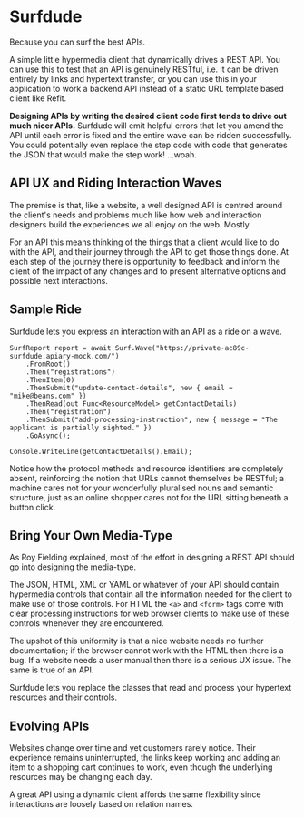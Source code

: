 # Surfdude

Because you can surf the best APIs.

A simple little hypermedia client that dynamically drives a REST API. You can use this to test that an API is genuinely
RESTful, i.e. it can be driven entirely by links and hypertext transfer, or you can use this in your application to work
a backend API instead of a static URL template based client like Refit.

**Designing APIs by writing the desired client code first tends to drive out much nicer APIs.** Surfdude will emit helpful errors that let you amend the API until each error is fixed and the entire wave can be ridden successfully. You could potentially even replace the step code with code that generates the JSON that would make the step work! ...woah.

## API UX and Riding Interaction Waves

The premise is that, like a website, a well designed API is centred around the client's needs and problems 
much like how web and interaction designers build the experiences we all enjoy on the web. Mostly.

For an API this means thinking of the things that a client would like to do with the API, and their journey through the API to get
those things done. At each step of the journey there is opportunity to feedback and inform the client of the impact of
any changes and to present alternative options and possible next interactions.

## Sample Ride

Surfdude lets you express an interaction with an API as a ride on a wave.

	SurfReport report = await Surf.Wave("https://private-ac89c-surfdude.apiary-mock.com/")
		.FromRoot()
		.Then("registrations")
		.ThenItem(0)
		.ThenSubmit("update-contact-details", new { email = "mike@beans.com" })
		.ThenRead(out Func<ResourceModel> getContactDetails)
		.Then("registration")
		.ThenSubmit("add-processing-instruction", new { message = "The applicant is partially sighted." })
		.GoAsync();

	Console.WriteLine(getContactDetails().Email);

Notice how the protocol methods and resource identifiers are completely absent, reinforcing the notion that URLs cannot themselves be RESTful; a machine cares not for your wonderfully pluralised nouns and semantic structure, just as an online shopper cares not for the URL sitting beneath a button click.

## Bring Your Own Media-Type

As Roy Fielding explained, most of the effort in designing a REST API should go into designing the media-type.

The JSON, HTML, XML or YAML or whatever of your API should contain hypermedia controls that contain all the information needed for the client to make use of those controls. For HTML the `<a>` and `<form>` tags come with clear processing instructions for web browser
clients to make use of these controls whenever they are encountered.

The upshot of this uniformity is that a nice website needs no further documentation; if the browser cannot work with the
HTML then there is a bug. If a website needs a user manual then there is a serious UX issue. The same is true of an API.

Surfdude lets you replace the classes that read and process your hypertext resources and their controls.

## Evolving APIs

Websites change over time and yet customers rarely notice. Their experience remains uninterrupted, the links keep working
and adding an item to a shopping cart continues to work, even though the underlying resources may be changing each day.

A great API using a dynamic client affords the same flexibility since interactions are loosely based on relation names.
